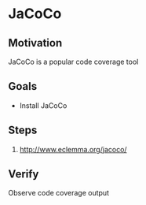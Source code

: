 # JaCoCo

## Motivation

JaCoCo is a popular code coverage tool


## Goals

* Install JaCoCo


## Steps

1. http://www.eclemma.org/jacoco/


## Verify

Observe code coverage output